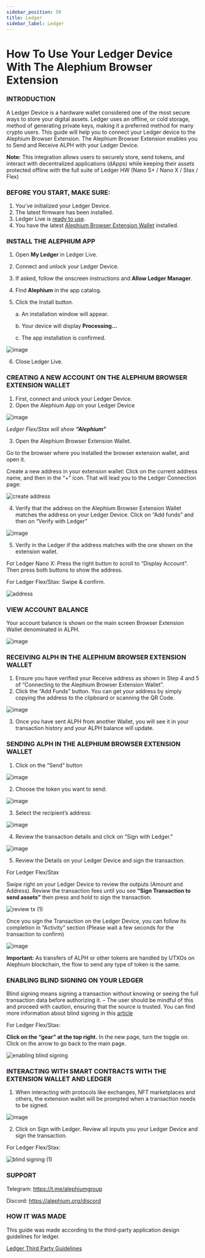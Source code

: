 ```yaml
---
sidebar_position: 50
title: Ledger
sidebar_label: Ledger
---
```


# How To Use Your Ledger Device With The Alephium Browser Extension

### **INTRODUCTION**

A Ledger Device is a hardware wallet considered one of the most secure ways to store your digital assets. Ledger uses an offline, or cold storage, method of generating private keys, making it a preferred method for many crypto users. This guide will help you to connect your Ledger device to the Alephium Browser Extension. The Alephium Browser Extension enables you to Send and Receive ALPH with your Ledger Device.

**Note:** This integration allows users to securely store, send tokens, and interact with decentralized applications (dApps) while keeping their assets protected offline with the full suite of Ledger HW (Nano S+ / Nano X / Stax / Flex)


### BEFORE YOU START, MAKE SURE:

1. You’ve initialized your Ledger Device.
2. The latest firmware has been installed.
3. Ledger Live is [ready to use](https://support.ledger.com/article/4404389606417-zd).
4. You have the latest [Alephium Browser Extension Wallet](https://alephium.org/#wallets) installed.

### INSTALL THE ALEPHIUM APP

1. Open **My Ledger** in Ledger Live.
2. Connect and unlock your Ledger Device.
3. If asked, follow the onscreen instructions and **Allow Ledger Manager**.
4. Find **Alephium** in the app catalog.
5. Click the Install button.
   
   a. An installation window will appear.
   
   b.  Your device will display **Processing…**
   
   c.  The app installation is confirmed.
   

![image](https://github.com/user-attachments/assets/5e278065-6611-450a-9e41-020834879224)

6. Close Ledger Live.
   
### CREATING A NEW ACCOUNT ON THE ALEPHIUM BROWSER EXTENSION WALLET

1. First, connect and unlock your Ledger Device.
2. Open the Alephium App on your Ledger Device

![image](https://github.com/user-attachments/assets/cc39691b-d884-4edc-9328-9de877f5d0a5)

_Ledger Flex/Stax will show **“Alephium”**_

3. Open the Alephium Browser Extension Wallet.

Go to the browser where you installed the browser extension wallet, and open it.

Create a new address in your extension wallet: Click on the current address name, and then in the “+” icon. That will lead you to the Ledger Connection page:

![create address](https://github.com/user-attachments/assets/a5688765-d28d-4116-9be8-b8bacebf5f43)


4. Verify that the address on the Alephium Browser Extension Wallet matches the address on your Ledger Device. Click on “Add funds” and then on “Verify with Ledger”

![image](https://github.com/user-attachments/assets/22b790f3-03fd-4b1a-82c3-d4187ad704c2)


5. Verify in the Ledger if the address matches with the one shown on the extension wallet.

For Ledger Nano X: Press the right button to scroll to “Display Account”. Then press both buttons to show the address.

For Ledger Flex/Stax: Swipe & confirm.

![address](https://github.com/user-attachments/assets/18285864-1fb6-4604-88ab-afbb16e6b604)



### VIEW ACCOUNT BALANCE
Your account balance is shown on the main screen Browser Extension Wallet denominated in ALPH.

![image](https://github.com/user-attachments/assets/7607511c-b5a8-476b-8484-3635c3d3ff5a)


### RECEIVING ALPH IN THE ALEPHIUM BROWSER EXTENSION WALLET

1. Ensure you have verified your Receive address as shown in Step 4 and 5 of “Connecting to the Alephium Browser Extension Wallet”.
2. Click the “Add Funds” button. You can get your address by simply copying the address to the clipboard or scanning the QR Code.

![image](https://github.com/user-attachments/assets/a6114c94-59e4-469a-93c0-0280f45cc897)
 

3. Once you have sent ALPH from another Wallet, you will see it in your transaction history and your ALPH balance will update. 
 
### SENDING ALPH IN THE ALEPHIUM BROWSER EXTENSION WALLET

1. Click on the “Send” button

![image](https://github.com/user-attachments/assets/564f985c-3440-47a8-a8b5-65f31efea5f3)


2. Choose the token you want to send:

![image](https://github.com/user-attachments/assets/8f4d8801-02e8-490f-b903-d05e33ced593)


3. Select the recipient’s address:

![image](https://github.com/user-attachments/assets/37f1505f-b8cc-4b14-9ac3-8fbe76056f94)


4. Review the transaction details and click on “Sign with Ledger.”

![image](https://github.com/user-attachments/assets/b288b2a6-4958-4e68-881e-929b6fb70590)

5. Review the Details on your Ledger Device and sign the transaction.


For Ledger Flex/Stax

Swipe right on your Ledger Device to review the outputs (Amount and Address). Review the transaction fees until you see **“Sign Transaction to send assets”** then press and hold to sign the transaction.

![review tx (1)](https://github.com/user-attachments/assets/56dc5bac-fcd4-4f1b-b7ab-4badcc979bab)


Once you sign the Transaction on the Ledger Device, you can follow its completion in “Activity” section (Please wait a few seconds for the transaction to confirm)

![image](https://github.com/user-attachments/assets/03df7345-46ff-4384-8408-30e9eb21ce2c)

**Important:** As transfers of ALPH or other tokens are handled by UTXOs on Alephium blockchain, the flow to send any type of token is the same.


### ENABLING BLIND SIGNING ON YOUR LEDGER

Blind signing means signing a transaction without knowing or seeing the full transaction data before authorizing it. – The user should be mindful of this and proceed with caution, ensuring that the source is trusted. You can find more information about blind signing in this [article](https://www.ledger.com/academy/cryptos-greatest-weakness-blind-signing-explained)

For Ledger Flex/Stax:

**Click on the “gear” at the top right.** In the new page, turn the toggle on. Click on the arrow to go back to the main page.

![enabling blind signing](https://github.com/user-attachments/assets/eeb12bd5-ef67-4b1b-ba95-ae0a75cc6351)


### INTERACTING WITH SMART CONTRACTS WITH THE EXTENSION WALLET AND LEDGER

1. When interacting with protocols like exchanges, NFT marketplaces and others, the extension wallet will be prompted when a transaction needs to be signed.

![image](https://github.com/user-attachments/assets/b085ae30-566d-4844-8c5e-ec10c270b50e)

2. Click on Sign with Ledger. Review all inputs you your Ledger Device and sign the transaction.

For Ledger Flex/Stax:

![blind signing (1)](https://github.com/user-attachments/assets/1cc4bcc3-3f63-454c-b439-efc0fa719a55)


### SUPPORT

Telegram: https://t.me/alephiumgroup

Discord: https://alephium.org/discord

### HOW IT WAS MADE

This guide was made according to the third-party application design guidelines for ledger.

[Ledger Third Party Guidelines](https://developers.ledger.com/docs/device-app/deliver/deliverables/documentation)

